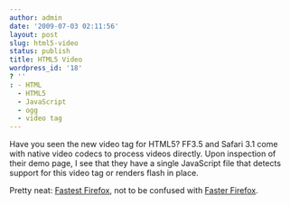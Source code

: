 ```yaml
---
author: admin
date: '2009-07-03 02:11:56'
layout: post
slug: html5-video
status: publish
title: HTML5 Video
wordpress_id: '18'
? ''
: - HTML
  - HTML5
  - JavaScript
  - ogg
  - video tag
---
```


Have you seen the new video tag for HTML5?  FF3.5 and Safari 3.1 come with native video codecs to process videos directly.  Upon inspection of their demo page, I see that they have a single JavaScript file that detects support for this video tag or renders flash in place.  

Pretty neat: <a href="http://www.mozilla.com/en-US/firefox/fastest/">Fastest Firefox</a>, not to be confused with <a href="http://fasterfox.mozdev.org/">Faster Firefox</a>.